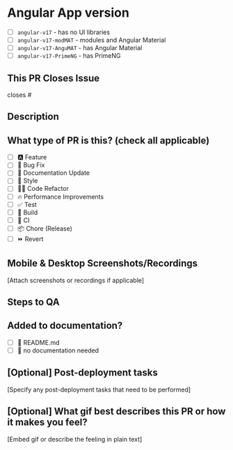 # Angular App version

- [ ] `angular-v17` - has no UI libraries
- [ ] `angular-v17-modMAT` - modules and Angular Material
- [ ] `angular-v17-AnguMAT` - has Angular Material
- [ ] `angular-v17-PrimeNG` - has PrimeNG

## This PR Closes Issue 
closes #

## Description

## What type of PR is this? (check all applicable)
- [ ] 🅰️ Feature
- [ ] 🐛 Bug Fix
- [ ] 📝 Documentation Update
- [ ] 🎨 Style
- [ ] 🧑‍💻 Code Refactor
- [ ] 🔥 Performance Improvements
- [ ] ✅ Test
- [ ] 🤖 Build
- [ ] 🔁 CI
- [ ] 📦 Chore (Release)
- [ ] ⏩ Revert

## Mobile & Desktop Screenshots/Recordings
[Attach screenshots or recordings if applicable]

## Steps to QA

## Added to documentation?
- [ ] 📜 README.md
- [ ] 🙅 no documentation needed

## [Optional] Post-deployment tasks
[Specify any post-deployment tasks that need to be performed]

## [Optional] What gif best describes this PR or how it makes you feel? 
[Embed gif or describe the feeling in plain text]
